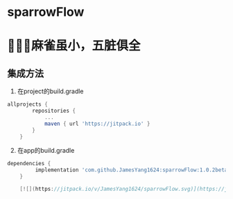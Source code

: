 # sparrowFlow
# 🌈🌈🌈麻雀虽小，五脏俱全

## 集成方法
1.  在project的build.gradle
```gradle
allprojects {
		repositories {
			...
			maven { url 'https://jitpack.io' }
		}
	}
```
2.  在app的build.gradle
```gradle
dependencies {
	     implementation 'com.github.JamesYang1624:sparrowFlow:1.0.2beta'
	}

	[![](https://jitpack.io/v/JamesYang1624/sparrowFlow.svg)](https://jitpack.io/#JamesYang1624/sparrowFlow)

```
